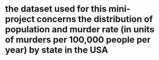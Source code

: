 # the dataset used for this mini-project concerns the distribution of population and murder rate (in units of murders per 100,000 people per year) by state in the USA
